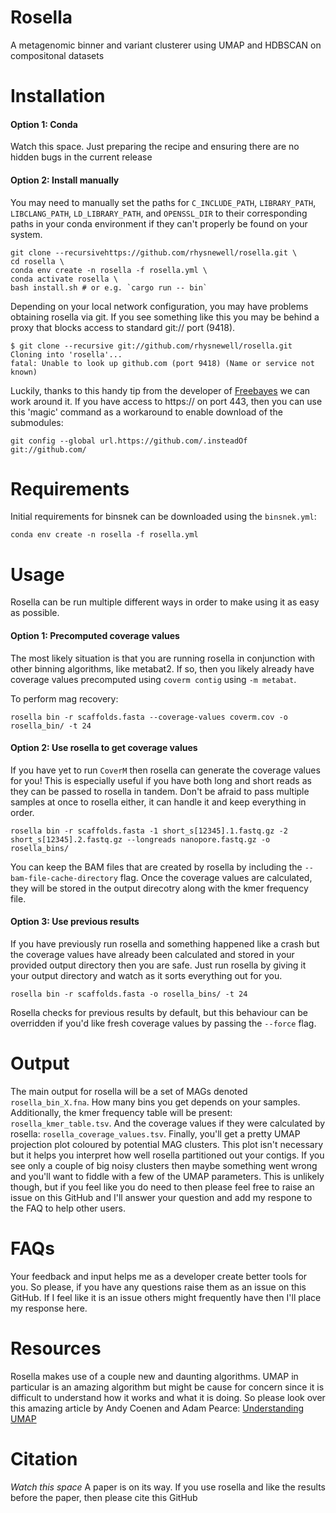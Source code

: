 # Rosella
A metagenomic binner and variant clusterer using UMAP and HDBSCAN on compositonal datasets

# Installation
#### Option 1: Conda
Watch this space. Just preparing the recipe and ensuring there are no hidden bugs in the
current release

#### Option 2: Install manually
You may need to manually set the paths for `C_INCLUDE_PATH`, `LIBRARY_PATH`, `LIBCLANG_PATH`, 
`LD_LIBRARY_PATH`, and `OPENSSL_DIR` to their corresponding
paths in your conda environment if they can't properly be found on your system.
```
git clone --recursivehttps://github.com/rhysnewell/rosella.git \ 
cd rosella \
conda env create -n rosella -f rosella.yml \ 
conda activate rosella \ 
bash install.sh # or e.g. `cargo run -- bin`
```

Depending on your local network configuration, you may have problems obtaining rosella via git.
If you see something like this you may be behind a proxy that blocks access to standard git:// port (9418).

```
$ git clone --recursive git://github.com/rhysnewell/rosella.git
Cloning into 'rosella'...
fatal: Unable to look up github.com (port 9418) (Name or service not known)
```

Luckily, thanks to this handy tip from the developer of [Freebayes](https://github.com/ekg/freebayes) we can work around it.
If you have access to https:// on port 443, then you can use this 'magic' command as a workaround to enable download of the submodules:

```
git config --global url.https://github.com/.insteadOf git://github.com/
```

# Requirements

Initial requirements for binsnek can be downloaded using the `binsnek.yml`:
```
conda env create -n rosella -f rosella.yml
```

# Usage

Rosella can be run multiple different ways in order to make using it as easy as possible.

#### Option 1: Precomputed coverage values

The most likely situation is that you are running rosella in conjunction with other
binning algorithms, like metabat2. If so, then you likely already have coverage values precomputed
using `coverm contig` using `-m metabat`.

To perform mag recovery:
```
rosella bin -r scaffolds.fasta --coverage-values coverm.cov -o rosella_bin/ -t 24
```

#### Option 2: Use rosella to get coverage values

If you have yet to run `CoverM` then rosella can generate the coverage values for you!
This is especially useful if you have both long and short reads as they can be passed
to rosella in tandem. Don't be afraid to pass multiple samples at once to rosella either,
it can handle it and keep everything in order.

```
rosella bin -r scaffolds.fasta -1 short_s[12345].1.fastq.gz -2 short_s[12345].2.fastq.gz --longreads nanopore.fastq.gz -o rosella_bins/
```

You can keep the BAM files that are created by rosella by including the `--bam-file-cache-directory`
flag. Once the coverage values are calculated, they will be stored in the output direcotry along with
the kmer frequency file.

#### Option 3: Use previous results

If you have previously run rosella and something happened like a crash but the coverage values have
already been calculated and stored in your provided output directory then you are safe.
Just run rosella by giving it your output directory and watch as it sorts everything out for you.

```
rosella bin -r scaffolds.fasta -o rosella_bins/ -t 24
```

Rosella checks for previous results by default, but this behaviour can be overridden if you'd like fresh coverage
values by passing the `--force` flag.

# Output

The main output for rosella will be a set of MAGs denoted `rosella_bin_X.fna`. How many bins you get depends on your 
samples. Additionally, the kmer frequency table will be present: `rosella_kmer_table.tsv`. And the coverage values if
they were calculated by rosella: `rosella_coverage_values.tsv`. Finally, you'll get a pretty UMAP projection plot coloured
by potential MAG clusters. This plot isn't necessary but it helps you interpret how well rosella partitioned out your contigs.
If you see only a couple of big noisy clusters then maybe something went wrong and you'll want to fiddle with a few of
the UMAP parameters. This is unlikely though, but if you feel like you do need to then please feel free to raise an issue
on this GitHub and I'll answer your question and add my respone to the FAQ to help other users.

# FAQs

Your feedback and input helps me as a developer create better tools for you. So please, if you have any questions
raise them as an issue on this GitHub. If I feel like it is an issue others might frequently have then I'll place my 
response here.

# Resources

Rosella makes use of a couple new and daunting algorithms. UMAP in particular is an amazing algorithm but might be cause 
for concern since it is difficult to understand how it works and what it is doing. So please look over this amazing article 
by Andy Coenen and Adam Pearce: [Understanding UMAP](https://pair-code.github.io/understanding-umap/)

# Citation

*Watch this space* A paper is on its way. If you use rosella and like the results before the paper, then please cite this GitHub